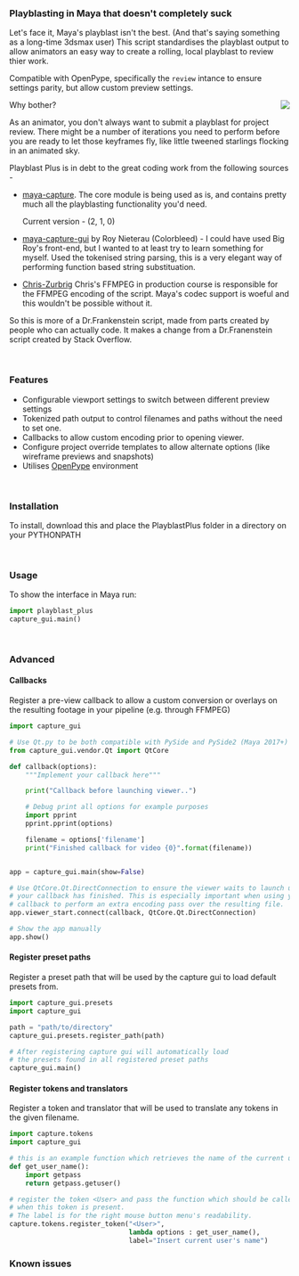 ### Playblasting in Maya that doesn't completely suck


Let's face it, Maya's playblast isn't the best. (And that's saying something as a long-time 3dsmax user)
This script standardises the playblast output to allow animators an easy way to create a rolling,
local playblast to review thier work. 

Compatible with OpenPype, specifically the `review` intance to ensure settings parity, 
but allow custom preview settings.

<img align="right" src="https://cloud.githubusercontent.com/assets/2439881/18627536/c1a6b4e4-7e5b-11e6-9c69-047bd5cbbce5.jpg"/>

Why bother? 

As an animator, you don't always want to submit a playblast for project review. 
There might be a number of iterations you need to perform before you are 
ready to let those keyframes fly, like little tweened starlings flocking in an animated sky.

Playblast Plus is in debt to the great coding work from the following sources - 

- [maya-capture](https://github.com/abstractfactory/maya-capture). The core module is being used as is, 
    and contains pretty much all the playblasting functionality you'd need. 

    Current version - (2, 1, 0)

- [maya-capture-gui]() by Roy Nieterau (Colorbleed) - I could have used Big Roy's front-end, 
    but I wanted to at least try to learn something for myself. Used the tokenised string parsing, this is a very elegant way of performing function based string substituation. 
- [Chris-Zurbrig]() Chris's FFMPEG in production course is responsible for the FFMPEG encoding of the
    script. Maya's codec support is woeful and this wouldn't be possible without it. 

So this is more of a Dr.Frankenstein script, made from parts created by people who can actually code. It makes a change from a Dr.Franenstein script created by Stack Overflow. 

<br>

### Features

- Configurable viewport settings to switch between different preview settings 
- Tokenized path output to control filenames and paths without the need to set one.
- Callbacks to allow custom encoding prior to opening viewer.
- Configure project override templates to allow alternate options (like wireframe previews and snapshots) 
- Utilises [OpenPype](https://openpype.io) environment

<br>

### Installation

To install, download this and place the PlayblastPlus folder in a directory on your PYTHONPATH

<br>

### Usage

To show the interface in Maya run:

```python
import playblast_plus
capture_gui.main()
```

<br>

### Advanced

#### Callbacks
Register a pre-view callback to allow a custom conversion or overlays on the 
resulting footage in your pipeline (e.g. through FFMPEG)

```python
import capture_gui

# Use Qt.py to be both compatible with PySide and PySide2 (Maya 2017+)
from capture_gui.vendor.Qt import QtCore

def callback(options):
    """Implement your callback here"""

    print("Callback before launching viewer..")

    # Debug print all options for example purposes
    import pprint
    pprint.pprint(options)

    filename = options['filename']
    print("Finished callback for video {0}".format(filename))


app = capture_gui.main(show=False)

# Use QtCore.Qt.DirectConnection to ensure the viewer waits to launch until
# your callback has finished. This is especially important when using your
# callback to perform an extra encoding pass over the resulting file.
app.viewer_start.connect(callback, QtCore.Qt.DirectConnection)

# Show the app manually
app.show()
```

#### Register preset paths

Register a preset path that will be used by the capture gui to load default presets from.

```python
import capture_gui.presets
import capture_gui

path = "path/to/directory"
capture_gui.presets.register_path(path)

# After registering capture gui will automatically load
# the presets found in all registered preset paths
capture_gui.main()
```

#### Register tokens and translators

Register a token and translator that will be used to translate any tokens
in the given filename.

```python
import capture.tokens
import capture_gui

# this is an example function which retrieves the name of the current user
def get_user_name():
    import getpass
    return getpass.getuser()

# register the token <User> and pass the function which should be called
# when this token is present.
# The label is for the right mouse button menu's readability.
capture.tokens.register_token("<User>",
                              lambda options : get_user_name(),
                              label="Insert current user's name")
```

### Known issues
